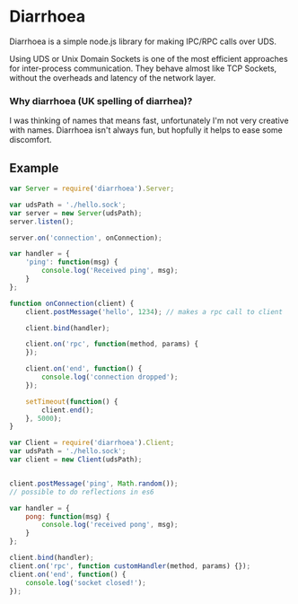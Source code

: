 # Diarrhoea
Diarrhoea is a simple node.js library for making IPC/RPC calls over UDS.

Using UDS or Unix Domain Sockets is one of the most efficient approaches for inter-process communication.
They behave almost like TCP Sockets, without the overheads and latency of the network layer.

### Why diarrhoea (UK spelling of diarrhea)?
I was thinking of names that means fast, unfortunately I'm not very creative with names.
Diarrhoea isn't always fun, but hopfully it helps to ease some discomfort.

## Example


```js
var Server = require('diarrhoea').Server;

var udsPath = './hello.sock';
var server = new Server(udsPath);
server.listen();

server.on('connection', onConnection);

var handler = {
	'ping': function(msg) {
		console.log('Received ping', msg);
	}
};

function onConnection(client) {
	client.postMessage('hello', 1234); // makes a rpc call to client

	client.bind(handler);

	client.on('rpc', function(method, params) {
	});

	client.on('end', function() {
		console.log('connection dropped');
	});

	setTimeout(function() {
		client.end();
	}, 5000);
}
```

```js
var Client = require('diarrhoea').Client;
var udsPath = './hello.sock';
var client = new Client(udsPath);


client.postMessage('ping', Math.random());
// possible to do reflections in es6

var handler = {
	pong: function(msg) {
		console.log('received pong', msg);
	}
};

client.bind(handler);
client.on('rpc', function customHandler(method, params) {});
client.on('end', function() {
	console.log('socket closed!');
});
````
